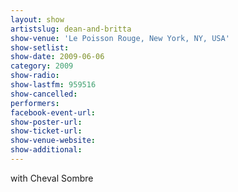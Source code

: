 ```yaml
---
layout: show
artistslug: dean-and-britta
show-venue: 'Le Poisson Rouge, New York, NY, USA'
show-setlist: 
show-date: 2009-06-06
category: 2009
show-radio: 
show-lastfm: 959516
show-cancelled: 
performers: 
facebook-event-url: 
show-poster-url: 
show-ticket-url: 
show-venue-website: 
show-additional: 
---
```


with Cheval Sombre